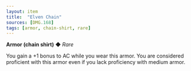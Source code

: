 ```yaml
---
layout: item
title:  "Elven Chain"
sources: [DMG.168]
tags: [armor, chain-shirt, rare]
---
```


**Armor (chain shirt)** ◆ *Rare*

You gain a +1 bonus to AC while you wear this armor. You are considered proficient with this armor even if you lack proficiency with medium armor.